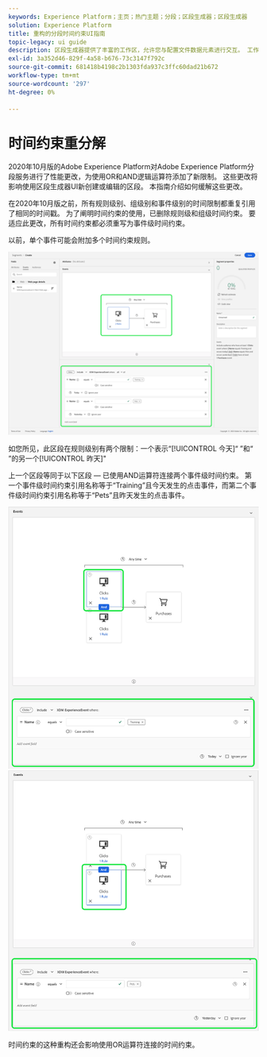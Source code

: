 ```yaml
---
keywords: Experience Platform；主页；热门主题；分段；区段生成器；区段生成器
solution: Experience Platform
title: 重构的分段时间约束UI指南
topic-legacy: ui guide
description: 区段生成器提供了丰富的工作区，允许您与配置文件数据元素进行交互。 工作区提供了用于构建和编辑规则的直观控件，例如用于表示数据属性的拖放图块。
exl-id: 3a352d46-829f-4a58-b676-73c3147f792c
source-git-commit: 681418b4198c2b1303fda937c3ffc60dad21b672
workflow-type: tm+mt
source-wordcount: '297'
ht-degree: 0%

---
```


# 时间约束重分解

2020年10月版的Adobe Experience Platform对Adobe Experience Platform分段服务进行了性能更改，为使用OR和AND逻辑运算符添加了新限制。 这些更改将影响使用区段生成器UI新创建或编辑的区段。 本指南介绍如何缓解这些更改。

在2020年10月版之前，所有规则级别、组级别和事件级别的时间限制都重复引用了相同的时间戳。 为了阐明时间约束的使用，已删除规则级和组级时间约束。 要适应此更改，所有时间约束都必须重写为事件级时间约束。

以前，单个事件可能会附加多个时间约束规则。

![区段生成器中会突出显示以前的时间约束样式。](../images/ui/segment-refactoring/former-time-constraint.png)

如您所见，此区段在规则级别有两个限制：一个表示“[!UICONTROL 今天]“ ”和“ ”的另一个[!UICONTROL 昨天]&quot;

上一个区段等同于以下区段 — 已使用AND运算符连接两个事件级时间约束。 第一个事件级时间约束引用名称等于“Training”且今天发生的点击事件，而第二个事件级时间约束引用名称等于“Pets”且昨天发生的点击事件。

![区段生成器中会突出显示新的时间限制样式。](../images/ui/segment-refactoring/time-constraint-1.png) ![区段生成器中会突出显示新的时间限制样式。](../images/ui/segment-refactoring/time-constraint-2.png)

时间约束的这种重构还会影响使用OR运算符连接的时间约束。
